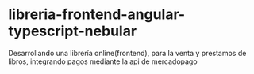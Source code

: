 # libreria-frontend-angular-typescript-nebular
Desarrollando una librería online(frontend), para la venta y prestamos de libros, integrando pagos mediante la api de mercadopago
